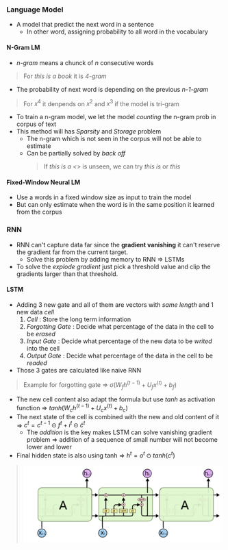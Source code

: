 ### Language Model
* A model that predict the next word in a sentence
  * In other word, assigning probability to all word in the vocabulary
#### N-Gram LM
* *n-gram* means a chunck of *n* consecutive words
> For *this is a book* it is *4-gram*
* The probability of next word is depending on the previous *n-1-gram*
> For $x^4$ it denpends on $x^2$ and $x^3$ if the model is tri-gram
* To train a n-gram model, we let the model *counting* the n-gram prob in corpus of text
* This method will has *Sparsity* and *Storage* problem
    * The n-gram which is not seen in the corpus will not be able to estimate
    * Can be partially solved by *back off*
        > If *this is a <>* is unseen, we can try *this is* or *this*
#### Fixed-Window Neural LM
* Use a words in a fixed window size as input to train the model
* But can only estimate when the word is in the same position it learned from the corpus
### RNN
* RNN can't capture data far since the **gradient vanishing** it can't reserve the gradient far from the current target.
  * Solve this problem by adding memory to RNN => LSTMs
* To solve the *explode gradient* just pick a threshold value and clip the gradients larger than that threshold.
#### LSTM
* Adding 3 new gate and all of them are vectors with *same length* and 1 new data *cell*
  1. *Cell* : Store the long term information
  2. *Forgotting Gate* : Decide what percentage of the data in the cell to be *erased*
  3. *Input Gate* : Decide what percentage of the new data to be *writed* into the cell
  4. *Output Gate* : Decide what percentage of the data in the cell to be *readed*
* Those 3 gates are calculated like naive RNN
> Example for forgotting gate => $\sigma(W_fh^{(t-1)}+U_fx^{(t)}+b_f)$
* The new cell content also adapt the formula but use *tanh* as activation function => $tanh(W_ch^{(t-1)}+U_cx^{(t)}+b_c)$
* The next state of the cell is combined with the new and old content of it => $c^t = c^{t-1}\odot f^t + i^t\odot\tilde{c}^t$
  * The *addition* is the key makes LSTM can solve vanishing gradient problem => addition of a sequence of small number will not become lower and lower
* Final hidden state is also using tanh => $h^t = o^t \odot tanh(c^t)$
> ![](images/2024-07-16-01-15-05.png)